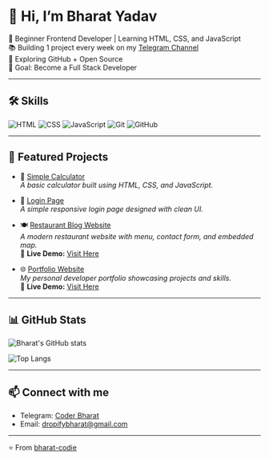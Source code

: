 # 👋 Hi, I’m Bharat Yadav  

🚀 Beginner Frontend Developer | Learning HTML, CSS, and JavaScript  
📚 Building 1 project every week on my [Telegram Channel](https://t.me/coderbharat)  
🌱 Exploring GitHub + Open Source  
🎯 Goal: Become a Full Stack Developer  

---

## 🛠 Skills
![HTML](https://img.shields.io/badge/HTML-5-orange)
![CSS](https://img.shields.io/badge/CSS-3-blue)
![JavaScript](https://img.shields.io/badge/JavaScript-ES6-yellow)
![Git](https://img.shields.io/badge/Git-%23F05033.svg?logo=git&logoColor=white)
![GitHub](https://img.shields.io/badge/GitHub-100000?logo=github&logoColor=white)

---

## 📂 Featured Projects
- 🔢 [Simple Calculator](https://github.com/bharat-codie/Simple-calculator-)  
  *A basic calculator built using HTML, CSS, and JavaScript.*

- 🔑 [Login Page](https://github.com/bharat-codie/Simple-login-page-project)  
  *A simple responsive login page designed with clean UI.*

- 🍽️ [Restaurant Blog Website](https://github.com/bharat-codie/Restuarant-website-)  
  *A modern restaurant website with menu, contact form, and embedded map.*  
  🔗 **Live Demo:** [Visit Here](bharat-codie.github.io/Restuarant-website-/)

- 🌐 [Portfolio Website](https://github.com/bharat-codie/My-portfolio-)  
  *My personal developer portfolio showcasing projects and skills.*  
  🔗 **Live Demo:** [Visit Here](https://bharat-codie.github.io/My-portfolio-/)

---

## 📊 GitHub Stats
![Bharat's GitHub stats](https://github-readme-stats.vercel.app/api?username=bharat-codie&show_icons=true&theme=radical)  

![Top Langs](https://github-readme-stats.vercel.app/api/top-langs/?username=bharat-codie&layout=compact&theme=radical)  

---

## 📫 Connect with me  
- Telegram: [Coder Bharat](https://t.me/coderbharat)  
- Email: dropifybharat@gmail.com  

---

⭐️ From [bharat-codie](https://github.com/bharat-codie)
